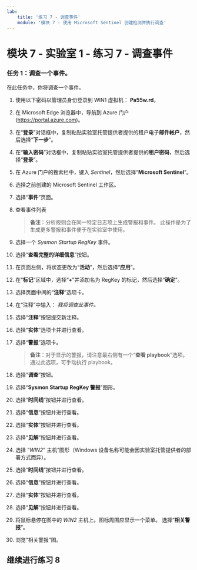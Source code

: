 ```yaml
---
lab:
    title: '练习 7 - 调查事件'
    module: '模块 7 - 使用 Microsoft Sentinel 创建检测并执行调查'
---
```


# 模块 7 - 实验室 1 - 练习 7 - 调查事件


### 任务 1：调查一个事件。

在此任务中，你将调查一个事件。

1. 使用以下密码以管理员身份登录到 WIN1 虚拟机： **Pa55w.rd**。  

2. 在 Microsoft Edge 浏览器中，导航到 Azure 门户 (https://portal.azure.com)。

3. 在“**登录**”对话框中，复制粘贴实验室托管提供者提供的租户电子**邮件帐户**，然后选择“**下一步**”。

4. 在“**输入密码**”对话框中，复制粘贴实验室托管提供者提供的**租户密码**，然后选择“**登录**”。

5. 在 Azure 门户的搜索栏中，键入 *Sentinel*，然后选择“**Microsoft Sentinel**”。

6. 选择之前创建的 Microsoft Sentinel 工作区。

7. 选择“**事件**”页面。

8. 查看事件列表

    >**备注**：分析规则会在同一特定日志项上生成警报和事件。  此操作是为了生成更多警报和事件便于在实验室中使用。
  
9. 选择一个 *Sysmon Startup RegKey* 事件。

10. 选择“**查看完整的详细信息**”按钮。

11. 在页面左侧，将状态更改为“**活动**”，然后选择“**应用**”。

12. 在“**标记**”区域中，选择“**+**”并添加名为 RegKey 的标记，然后选择“**确定**”。

13. 选择页面中间的“**注释**”选项卡。

14. 在“注释”中输入： *我将调查此事件。*

15. 选择“**注释**”按钮提交新注释。

16. 选择“**实体**”选项卡并进行查看。

17. 选择“**警报**”选项卡。

    >**备注**：对于显示的警报，请注意最右侧有一个“**查看 playbook**”选项。  通过此选项，可手动执行 playbook。

18. 选择“**调查**”按钮。

19. 选择“**Sysmon Startup RegKey 警报**”图形。

20.	选择“**时间线**”按钮并进行查看。

21. 选择“**信息**”按钮并进行查看。

22.	选择“**实体**”按钮并进行查看。

23.	选择“**见解**”按钮并进行查看。

24.	选择 “*WIN2*” 主机”图形（Windows 设备名称可能会因实验室托管提供者的部署方式而异）。

25.	选择“**时间线**”按钮并进行查看。

26.	选择“**信息**”按钮并进行查看。

27.	选择“**实体**”按钮并进行查看。

28.	选择“**见解**”按钮并进行查看。

29.	将鼠标悬停在图中的 *WIN2* 主机上。图标周围应显示一个菜单。  选择“**相关警报**”。

30. 浏览“相关警报”图。

## 继续进行练习 8
